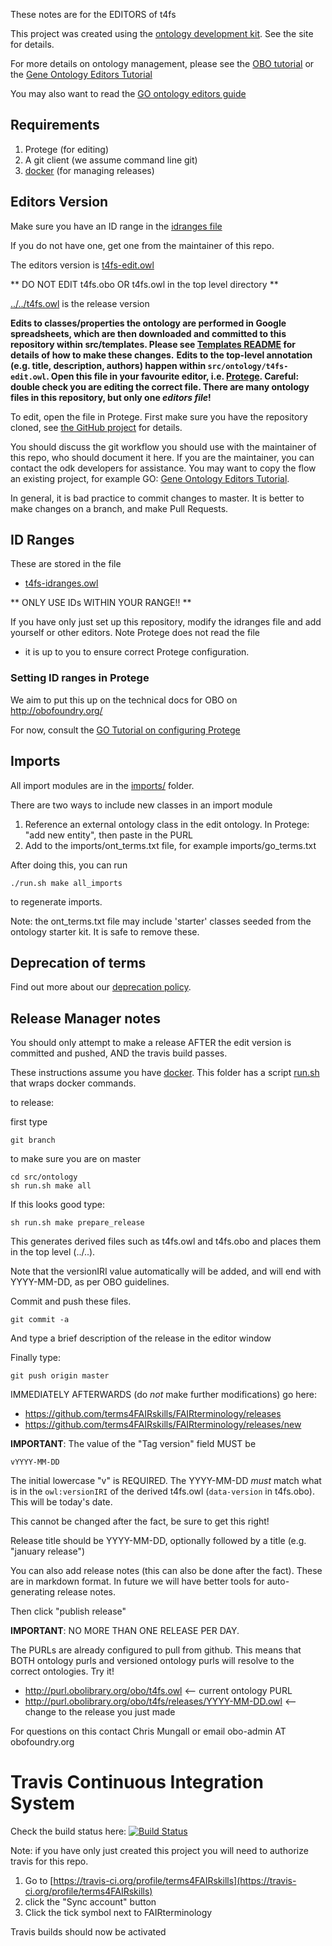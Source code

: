 These notes are for the EDITORS of t4fs

This project was created using the [ontology development kit](https://github.com/INCATools/ontology-development-kit). See the site for details.

For more details on ontology management, please see the [OBO tutorial](https://github.com/jamesaoverton/obo-tutorial) or the [Gene Ontology Editors Tutorial](https://go-protege-tutorial.readthedocs.io/en/latest/)

You may also want to read the [GO ontology editors guide](http://go-ontology.readthedocs.org/)

## Requirements

 1. Protege (for editing)
 2. A git client (we assume command line git)
 3. [docker](https://www.docker.com/get-docker) (for managing releases)

## Editors Version

Make sure you have an ID range in the [idranges file](t4fs-idranges.owl)

If you do not have one, get one from the maintainer of this repo.

The editors version is [t4fs-edit.owl](t4fs-edit.owl)

** DO NOT EDIT t4fs.obo OR t4fs.owl in the top level directory **

[../../t4fs.owl](../../t4fs.owl) is the release version

**Edits to classes/properties the ontology are performed in Google spreadsheets, which are then downloaded and committed to this repository within src/templates. Please see [Templates README](../templates/README.md) for details of how to make these changes.**
**Edits to the top-level annotation (e.g. title, description, authors) happen within `src/ontology/t4fs-edit.owl`. Open this file in your favourite editor, i.e. [Protege](https://protege.stanford.edu/). Careful: double check you are editing the correct file. There are many ontology files in this repository, but only one _editors file_!**

To edit, open the file in Protege. First make sure you have the repository cloned, see [the GitHub project](https://github.com/terms4FAIRskills/FAIRterminology) for details.

You should discuss the git workflow you should use with the maintainer
of this repo, who should document it here. If you are the maintainer,
you can contact the odk developers for assistance. You may want to
copy the flow an existing project, for example GO: [Gene Ontology
Editors Tutorial](https://go-protege-tutorial.readthedocs.io/en/latest/).

In general, it is bad practice to commit changes to master. It is
better to make changes on a branch, and make Pull Requests.

## ID Ranges

These are stored in the file

 * [t4fs-idranges.owl](t4fs-idranges.owl)

** ONLY USE IDs WITHIN YOUR RANGE!! **

If you have only just set up this repository, modify the idranges file
	and add yourself or other editors. Note Protege does not read the file
- it is up to you to ensure correct Protege configuration.


### Setting ID ranges in Protege

We aim to put this up on the technical docs for OBO on http://obofoundry.org/

For now, consult the [GO Tutorial on configuring Protege](http://go-protege-tutorial.readthedocs.io/en/latest/Entities.html#new-entities)

## Imports

All import modules are in the [imports/](imports/) folder.

There are two ways to include new classes in an import module

 1. Reference an external ontology class in the edit ontology. In Protege: "add new entity", then paste in the PURL
 2. Add to the imports/ont_terms.txt file, for example imports/go_terms.txt

After doing this, you can run

`./run.sh make all_imports`

to regenerate imports.

Note: the ont_terms.txt file may include 'starter' classes seeded from
the ontology starter kit. It is safe to remove these.

## Deprecation of terms

Find out more about our [deprecation policy](src/ontology/DEPRECATION.md).

## Release Manager notes

You should only attempt to make a release AFTER the edit version is
committed and pushed, AND the travis build passes.

These instructions assume you have
[docker](https://www.docker.com/get-docker). This folder has a script
[run.sh](run.sh) that wraps docker commands.

to release:

first type

    git branch

to make sure you are on master

    cd src/ontology
    sh run.sh make all

If this looks good type:

    sh run.sh make prepare_release

This generates derived files such as t4fs.owl and t4fs.obo and places
them in the top level (../..).

Note that the versionIRI value automatically will be added, and will
end with YYYY-MM-DD, as per OBO guidelines.

Commit and push these files.

    git commit -a

And type a brief description of the release in the editor window

Finally type:

    git push origin master

IMMEDIATELY AFTERWARDS (do *not* make further modifications) go here:

 * https://github.com/terms4FAIRskills/FAIRterminology/releases
 * https://github.com/terms4FAIRskills/FAIRterminology/releases/new

__IMPORTANT__: The value of the "Tag version" field MUST be

    vYYYY-MM-DD

The initial lowercase "v" is REQUIRED. The YYYY-MM-DD *must* match
what is in the `owl:versionIRI` of the derived t4fs.owl (`data-version` in
t4fs.obo). This will be today's date.

This cannot be changed after the fact, be sure to get this right!

Release title should be YYYY-MM-DD, optionally followed by a title (e.g. "january release")

You can also add release notes (this can also be done after the fact). These are in markdown format.
In future we will have better tools for auto-generating release notes.

Then click "publish release"

__IMPORTANT__: NO MORE THAN ONE RELEASE PER DAY.

The PURLs are already configured to pull from github. This means that
BOTH ontology purls and versioned ontology purls will resolve to the
correct ontologies. Try it!

 * http://purl.obolibrary.org/obo/t4fs.owl <-- current ontology PURL
 * http://purl.obolibrary.org/obo/t4fs/releases/YYYY-MM-DD.owl <-- change to the release you just made

For questions on this contact Chris Mungall or email obo-admin AT obofoundry.org

# Travis Continuous Integration System

Check the build status here: [![Build Status](https://travis-ci.org/terms4FAIRskills/FAIRterminology.svg?branch=master)](https://travis-ci.org/terms4FAIRskills/FAIRterminology)

Note: if you have only just created this project you will need to authorize travis for this repo.

 1. Go to [https://travis-ci.org/profile/terms4FAIRskills](https://travis-ci.org/profile/terms4FAIRskills)
 2. click the "Sync account" button
 3. Click the tick symbol next to FAIRterminology

Travis builds should now be activated

